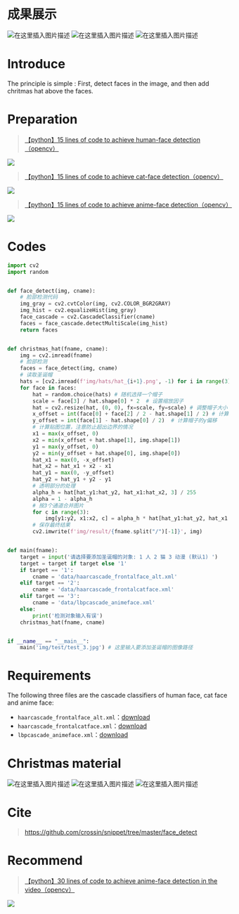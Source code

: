 # 成果展示
![在这里插入图片描述](https://img-blog.csdnimg.cn/20201230003223916.jpg?x-oss-process=image/watermark,type_ZmFuZ3poZW5naGVpdGk,shadow_10,text_aHR0cHM6Ly9ibG9nLmNzZG4ubmV0L3FxXzQyOTUxNTYw,size_16,color_FFFFFF,t_70#pic_center)
![在这里插入图片描述](https://img-blog.csdnimg.cn/20201230003221839.jpg?x-oss-process=image/watermark,type_ZmFuZ3poZW5naGVpdGk,shadow_10,text_aHR0cHM6Ly9ibG9nLmNzZG4ubmV0L3FxXzQyOTUxNTYw,size_16,color_FFFFFF,t_70#pic_center)
![在这里插入图片描述](https://img-blog.csdnimg.cn/20201230003234780.jpg?x-oss-process=image/watermark,type_ZmFuZ3poZW5naGVpdGk,shadow_10,text_aHR0cHM6Ly9ibG9nLmNzZG4ubmV0L3FxXzQyOTUxNTYw,size_16,color_FFFFFF,t_70#pic_center)

# Introduce
The principle is simple : First, detect faces in the image, and then add chritmas hat above the faces.

# Preparation
> [【python】15 lines of code to achieve human-face detection（opencv）](https://blog.csdn.net/qq_42951560/article/details/111694348)

![](https://img-blog.csdnimg.cn/20201228094823894.jpg#pic_center)
> [【python】15 lines of code to achieve cat-face detection（opencv）](https://blog.csdn.net/qq_42951560/article/details/111831532)

![](https://img-blog.csdnimg.cn/20201228102022683.jpg#pic_center)
> [【python】15 lines of code to achieve anime-face detection（opencv）](https://blog.csdn.net/qq_42951560/article/details/111831797)

![](https://img-blog.csdnimg.cn/20201228103025477.jpg#pic_center)

# Codes
```python
import cv2
import random


def face_detect(img, cname):
    # 脸部检测代码
    img_gray = cv2.cvtColor(img, cv2.COLOR_BGR2GRAY)
    img_hist = cv2.equalizeHist(img_gray)
    face_cascade = cv2.CascadeClassifier(cname)
    faces = face_cascade.detectMultiScale(img_hist)
    return faces


def christmas_hat(fname, cname):
    img = cv2.imread(fname)
    # 脸部检测
    faces = face_detect(img, cname)
    # 读取圣诞帽
    hats = [cv2.imread(f'img/hats/hat_{i+1}.png', -1) for i in range(3)]
    for face in faces:
        hat = random.choice(hats) # 随机选择一个帽子
        scale = face[3] / hat.shape[0] * 2  # 设置缩放因子
        hat = cv2.resize(hat, (0, 0), fx=scale, fy=scale) # 调整帽子大小
        x_offset = int(face[0] + face[2] / 2 - hat.shape[1] / 2) # 计算帽子的x偏移
        y_offset = int(face[1] - hat.shape[0] / 2)  # 计算帽子的y偏移
        # 计算贴图位置，注意防止超出边界的情况
        x1 = max(x_offset, 0)
        x2 = min(x_offset + hat.shape[1], img.shape[1])
        y1 = max(y_offset, 0)
        y2 = min(y_offset + hat.shape[0], img.shape[0])
        hat_x1 = max(0, -x_offset)
        hat_x2 = hat_x1 + x2 - x1
        hat_y1 = max(0, -y_offset)
        hat_y2 = hat_y1 + y2 - y1
        # 透明部分的处理
        alpha_h = hat[hat_y1:hat_y2, hat_x1:hat_x2, 3] / 255
        alpha = 1 - alpha_h
        # 按3个通道合并图片
        for c in range(3):
            img[y1:y2, x1:x2, c] = alpha_h * hat[hat_y1:hat_y2, hat_x1:hat_x2, c] + alpha * img[y1:y2, x1:x2, c]
        # 保存最终结果
        cv2.imwrite(f'img/result/{fname.split("/")[-1]}', img) 


def main(fname):
    target = input('请选择要添加圣诞帽的对象: 1 人 2 猫 3 动漫 (默认1) ')
    target = target if target else '1'
    if target == '1':
        cname = 'data/haarcascade_frontalface_alt.xml'
    elif target == '2':
        cname = 'data/haarcascade_frontalcatface.xml'
    elif target == '3':
        cname = 'data/lbpcascade_animeface.xml'
    else:
        print('检测对象输入有误')
    christmas_hat(fname, cname)


if __name__ == "__main__":
    main('img/test/test_3.jpg') # 这里输入要添加圣诞帽的图像路径
```
# Requirements
The following three files are the cascade classifiers of human face, cat face and anime face:
- `haarcascade_frontalface_alt.xml`：[download](https://cdn.jsdelivr.net/gh/XavierJiezou/opecv-face-detect@master/data/haarcascades/human/haarcascade_frontalface_alt.xml)
- `haarcascade_frontalcatface.xml`：[download](https://cdn.jsdelivr.net/gh/XavierJiezou/opecv-face-detect@master/data/haarcascades/cat/haarcascade_frontalcatface.xml)
- `lbpcascade_animeface.xml`：[download](https://cdn.jsdelivr.net/gh/XavierJiezou/opecv-face-detect@master/data/lbpcascades/anime/lbpcascade_animeface.xml)
# Christmas material
![在这里插入图片描述](https://img-blog.csdnimg.cn/2020123000442237.png?x-oss-process=image/watermark,type_ZmFuZ3poZW5naGVpdGk,shadow_10,text_aHR0cHM6Ly9ibG9nLmNzZG4ubmV0L3FxXzQyOTUxNTYw,size_16,color_FFFFFF,t_70#pic_center)
![在这里插入图片描述](https://img-blog.csdnimg.cn/20201230004422101.png?x-oss-process=image/watermark,type_ZmFuZ3poZW5naGVpdGk,shadow_10,text_aHR0cHM6Ly9ibG9nLmNzZG4ubmV0L3FxXzQyOTUxNTYw,size_16,color_FFFFFF,t_70#pic_center)
![在这里插入图片描述](https://img-blog.csdnimg.cn/20201230004423774.png?x-oss-process=image/watermark,type_ZmFuZ3poZW5naGVpdGk,shadow_10,text_aHR0cHM6Ly9ibG9nLmNzZG4ubmV0L3FxXzQyOTUxNTYw,size_16,color_FFFFFF,t_70#pic_center)
# Cite
> https://github.com/crossin/snippet/tree/master/face_detect

# Recommend
> [【python】30 lines of code to achieve anime-face detection in the video（opencv）](https://blog.csdn.net/qq_42951560/article/details/111870163)

![](https://img-blog.csdnimg.cn/20201228165341951.gif#pic_center)